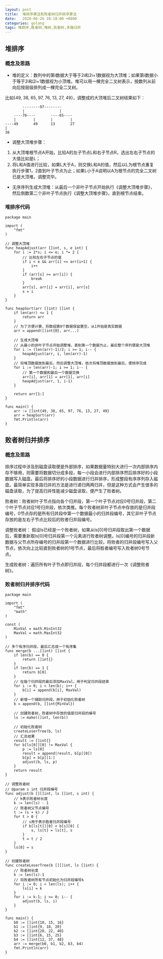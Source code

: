 ```yaml
---
layout: post
title:  堆排序算法和败者树归并排序算法
date:   2020-06-26 10:18:00 +0800
categories: golang
tags: 堆排序,胜者树,堆树,败者树,多路归并
---
```


## 堆排序

### 概念及思路

* 堆的定义：数列中的第i数据大于等于2i和2i+1数据视为大顶堆；如果第i数据小于等于2i和2i+1数据视为小顶堆。堆可以用一棵完全二叉树表示，按数列从前向后按层级排列成一棵完全二叉树。

比如{49, 38, 65, 97, 76, 13, 27, 49}，调整成的大顶堆后二叉树结果如下：

```
        --------97--------
        |                |
    ----76----       ----65----
    |        |       |        |
----49       49      13       27
|
38
```

* 调整大顶堆步骤：

1. 从大顶堆根节点A开始，比较A的左子节点L和右子节点R，选出左右子节点的大值比如是L；
2. 将L和A值进行比较，如果L大于A，则交换L和A的值，然后以L为根节点重复执行步骤1，2直到叶子节点为止；如果L小于A说明以A为根节点的完全二叉树已是大顶堆，调整完毕。

* 无序序列生成大顶堆：从最后一个非叶子节点开始执行《调整大顶堆步骤》，然后倒数第二个非叶子节点执行《调整大顶堆步骤》，直到根节点结束。

### 堆排序代码

```
package main

import (
	"fmt"
)

// 调整大顶堆
func heapAdjust(arr []int, s, e int) {
	for i := 2*s; i <= e; i *= 2 {
		// 比较左右子节点的值
		if i < e && arr[i] <= arr[i+1] {
			i++
		}
		if (arr[s] >= arr[i]) {
			break
		}
		arr[s], arr[i] = arr[i], arr[s]
		s = i
	}
}

func heapSort(arr []int) []int {
	if len(arr) <= 1 {
		return arr
	}
	// 为了方便计算，将数组第0个数据保留置空，从1开始是真实数据
	arr = append([]int{0}, arr...)

	// 生成大顶堆
	// 从最小的非叶子节点开始调整堆，直到第一个数据为止，最后整个序列便是大顶堆
	for i := (len(arr)-1)/2; i >= 1; i-- {
		heapAdjust(arr, i, len(arr)-1)
	}
	// 将堆顶数据放到最后，然后调整大顶堆，依次将堆顶数据放到最后，便排序完成
	for i := len(arr)-1; i >= 1; i-- {
		// 第一个数据和最后一个数据交换
		arr[i], arr[1] = arr[1], arr[i]
		heapAdjust(arr, 1, i-1)
	}

	return arr[1:]
}

func main() {
	arr := []int{49, 38, 65, 97, 76, 13, 27, 49}
	arr = heapSort(arr)
	fmt.Println(arr)
}
```

## 败者树归并排序

### 概念及思路

排序过程中涉及到磁盘读取便是外部排序，如果数据量特别大进行一次内部排序内存不够用，则需要将数据切分成多段，每一小段会进行内部排序然后排序好的小段数据写入磁盘。最后将排序好的小段数据进行归并排序，形成整段有序序列存入磁盘。最简单实现多路归并的方法是进行递归两两归并，但是这种方式会产生很多的磁盘读取，为了提高归并性能减少磁盘读取，便产生了败者树。

败者树：败者树叶子节点指向各个归并段，第一个叶子节点对应0号归并段，第二个叶子节点对应1号归并段，依次类推。每个败者树非叶子节点中存放的是归并段编号，0节点存的是所有归并段中第一个数据最小的归并段编号，其它非叶子节点存放的是左右子节点比较后的败者归并段编号。

调整败者树：
假设ls已经是一个败者树，如果从ls[0]号归并段取出第一个数据后，需要重新取ls[0]号归并段第一个元素进行败者树调整。ls[0]编号的归并段新数据与父节点所存编号的归并段第一个数据进行比较，将败者的归并段编号写入父节点，依次向上比较直到败者树的1号节点，最后将胜者编号写入败者树0号节点。

生成败者树：遍历所有叶子节点即归并段，每个归并段都进行一次《调整败者树》。

### 败者树归并排序代码

```
package main

import (
	"fmt"
	"math"
)

const (
	MinVal = math.MinInt32
	MaxVal = math.MaxInt32
)

// 多个有序归并段，最后汇总成一个有序集
func merge(b ...[]int) []int {
	if len(b) == 0 {
		return []int{}
	}
	if len(b) == 1 {
		return b[0]
	}
	// 在每个归并段的最后添加MaxVal，用于判定归并段结束
	for i := 0; i < len(b); i++ {
		b[i] = append(b[i], MaxVal)
	}
	// 新增一个辅助归并段，用于初始化败者树
	b = append(b, []int{MinVal})

	// 创建败者树，败者树中存放的值是归并段的编号
	ls := make([]int, len(b))

	// 初始化败者树
	createLoserTree(b, ls)
	// 汇总结果
	result := []int{}
	for b[ls[0]][0] != MaxVal {
		p := ls[0]
		result = append(result, b[p][0])
		b[p] = b[p][1:]
		adjust(b, ls, p)
	}
	return result
}

// 调整败者树
// @param s int 归并段编号
func adjust(b [][]int, ls []int, s int) {
	// k表示败者树长度
	k := len(ls) - 1
	// 败者树父节点编号
	t := (s + k) / 2
	for t > 0 {
		// s用于表示胜者归并段编号
		if b[ls[t]][0] < b[s][0] {
			s, ls[t] = ls[t], s
		}
		t = t / 2
	}
	ls[0] = s
}

// 创建败者树
func createLoserTree(b [][]int, ls []int) {
	// 败者树长度
	k := len(ls)-1
	// 将败者树所有节点初始化为归并段编号k
	for i := 0; i < len(ls); i++ {
		ls[i] = k
	}
	for i := k-1; i >= 0; i-- {
		adjust(b, ls, i)
	}
}

func main() {
	b0 := []int{10, 15, 16}
	b1 := []int{9, 18, 20}
	b2 := []int{20, 22, 40}
	b3 := []int{6, 15, 25}
	b4 := []int{12, 37, 48}
	arr := merge(b0, b1, b2, b3, b4)
	fmt.Println(arr)
}
```
